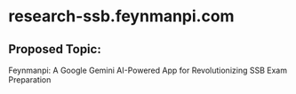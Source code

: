# research-ssb.feynmanpi.com
## Proposed Topic:
  Feynmanpi: A  Google Gemini AI-Powered App for Revolutionizing SSB Exam Preparation